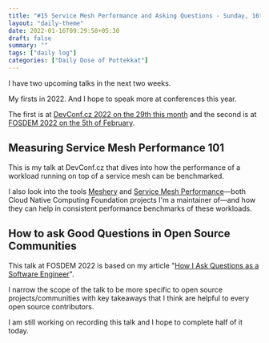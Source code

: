 ```yaml
---
title: "#15 Service Mesh Performance and Asking Questions - Sunday, 16th January 2022"
layout: "daily-theme"
date: 2022-01-16T09:29:58+05:30
draft: false
summary: ""
tags: ["daily log"]
categories: ["Daily Dose of Pottekkat"]
---
```


I have two upcoming talks in the next two weeks.

My firsts in 2022. And I hope to speak more at conferences this year.

The first is at [DevConf.cz 2022 on the 29th this month](https://sched.co/siKF) and the second is at [FOSDEM 2022 on the 5th of February](https://fosdem.org/2022/schedule/event/community_questions/).

## Measuring Service Mesh Performance 101

This is my talk at DevConf.cz that dives into how the performance of a workload running on top of a service mesh can be benchmarked.

I also look into the tools [Meshery](https://meshery.io/) and [Service Mesh Performance](https://smp-spec.io/)—both Cloud Native Computing Foundation projects I'm a maintainer of—and how they can help in consistent performance benchmarks of these workloads.

## How to ask Good Questions in Open Source Communities

This talk at FOSDEM 2022 is based on my article "[How I Ask Questions as a Software Engineer](/posts/how-i-ask-questions)".

I narrow the scope of the talk to be more specific to open source projects/communities with key takeaways that I think are helpful to every open source contributors.

I am still working on recording this talk and I hope to complete half of it today.
